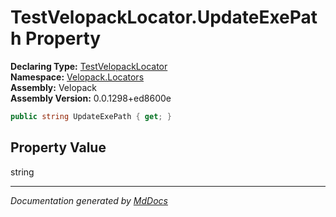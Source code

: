 ﻿<!--  
  <auto-generated>   
    The contents of this file were generated by a tool.  
    Changes to this file may be list if the file is regenerated  
  </auto-generated>   
-->

# TestVelopackLocator.UpdateExePath Property

**Declaring Type:** [TestVelopackLocator](../index.md)  
**Namespace:** [Velopack.Locators](../../index.md)  
**Assembly:** Velopack  
**Assembly Version:** 0.0.1298+ed8600e

```csharp
public string UpdateExePath { get; }
```

## Property Value

string

___

*Documentation generated by [MdDocs](https://github.com/ap0llo/mddocs)*
